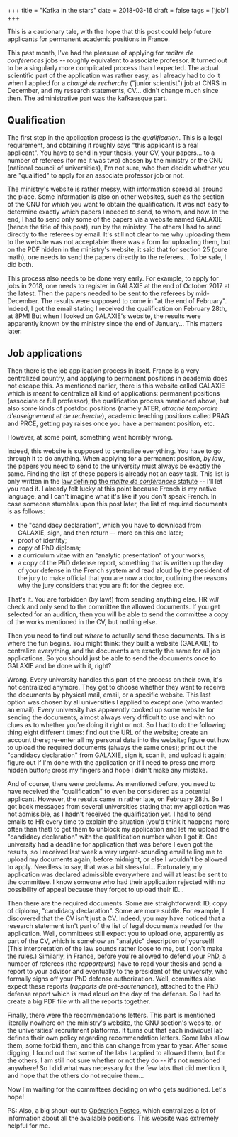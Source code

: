 +++
title = "Kafka in the stars"
date = 2018-03-16
draft = false
tags = ['job']
+++

This is a cautionary tale, with the hope that this post could help future applicants for permanent academic positions in France.

This past month, I've had the pleasure of applying for *maître de conférences* jobs -- roughly equivalent to associate professor.
It turned out to be a singularly more complicated process than I expected.
The actual scientific part of the application was rather easy, as I already had to do it when I applied for a *chargé de recherche* ("junior scientist") job at CNRS in December, and my research statements, CV... didn't change much since then.
The administrative part was the kafkaesque part.

<!--more-->

## Qualification

The first step in the application process is the *qualification*.
This is a legal requirement, and obtaining it roughly says "this applicant is a real applicant".
You have to send in your thesis, your CV, your papers... to a number of referees (for me it was two) chosen by the ministry or the CNU (national council of universities), I'm not sure, who then decide whether you are "qualified" to apply for an associate professor job or not.

The ministry's website is rather messy, with information spread all around the place.
Some information is also on other websites, such as the section of the CNU for which you want to obtain the qualification.
It was not easy to determine exactly which papers I needed to send, to whom, and how.
In the end, I had to send only some of the papers via a website named GALAXIE (hence the title of this post), run by the ministry.
The others I had to send directly to the referees by email.
It's still not clear to me why uploading them to the website was not acceptable: there was a form for uploading them, but on the PDF hidden in the ministry's website, it said that for section 25 (pure math), one needs to send the papers directly to the referees...
To be safe, I did both.

This process also needs to be done very early.
For example, to apply for jobs in 2018, one needs to register in GALAXIE at the end of October 2017 at the latest.
Then the papers needed to be sent to the referees by mid-December.
The results were supposed to come in "at the end of February".
Indeed, I got the email stating I received the qualification on February 28th, at 8PM!
But when I looked on GALAXIE's website, the results were apparently known by the ministry since the end of January...
This matters later.

## Job applications

Then there is the job application process in itself.
France is a very centralized country, and applying to permanent positions in academia does not escape this.
As mentioned earlier, there is this website called GALAXIE which is meant to centralize all kind of applications: permanent positions (associate or full professor), the qualification process mentioned above, but also some kinds of postdoc positions (namely ATER, *attaché temporaire d'enseignement et de recherche*), academic teaching positions called PRAG and PRCE, getting pay raises once you have a permanent position, etc.

However, at some point, something went horribly wrong.

Indeed, this website is supposed to centralize everything.
You have to go through it to do anything.
When applying for a permanent position, *by law*, the papers you need to send to the university must always be exactly the same.
Finding the list of these papers is already not an easy task.
This list is only written in the [law defining the *maître de conférences* statute](https://www.legifrance.gouv.fr/affichTexte.do?cidTexte=JORFTEXT000030337354&fastPos=1&fastReqId=1358245093&categorieLien=cid&oldAction=rechTexte) -- I'll let you read it.
I already felt lucky at this point because French is my native language, and I can't imagine what it's like if you don't speak French.
In case someone stumbles upon this post later, the list of required documents is as follows:

- the "candidacy declaration", which you have to download from GALAXIE, sign, and then return -- more on this one later;
- proof of identity;
- copy of PhD diploma;
- a curriculum vitae with an "analytic presentation" of your works;
- a copy of the PhD defense report, something that is written up the day of your defense in the French system and read aloud by the president of the jury to make official that you are now a doctor, outlining the reasons why the jury considers that you are fit for the degree etc.

That's it.
You are forbidden (by law!) from sending anything else.
HR *will* check and only send to the committee the allowed documents.
If you get selected for an audition, then you will be able to send the committee a copy of the works mentioned in the CV, but nothing else.

Then you need to find out *where* to actually send these documents.
This is where the fun begins.
You might think: they built a website (GALAXIE) to centralize everything, and the documents are exactly the same for all job applications.
So you should just be able to send the documents once to GALAXIE and be done with it, right?

Wrong.
Every university handles this part of the process on their own, it's not centralized anymore.
They get to choose whether they want to receive the documents by physical mail, email, or a specific website.
This last option was chosen by all universities I applied to except one (who wanted an email).
Every university has apparently cooked up some website for sending the documents, almost always very difficult to use and with no clues as to whether you're doing it right or not.
So I had to do the following thing eight different times: find out the URL of the website; create an account there; re-enter all my personal data into the website; figure out how to upload the required documents (always the same ones); print out the "candidacy declaration" from GALAXIE, sign it, scan it, and upload it again; figure out if I'm done with the application or if I need to press one more hidden button; cross my fingers and hope I didn't make any mistake.

And of course, there were problems.
As mentioned before, you need to have received the "qualification" to even be considered as a potential applicant.
However, the results came in rather late, on February 28th.
So I got back messages from several universities stating that my application was not admissible, as I hadn't received the qualification yet.
I had to send emails to HR every time to explain the situation (you'd think it happens more often than that) to get them to unblock my application and let me upload the "candidacy declaration" with the qualification number when I got it.
One university had a deadline for application that was before I even got the results, so I received last week a very urgent-sounding email telling me to upload my documents again, before midnight, or else I wouldn't be allowed to apply.
Needless to say, that was a bit stressful...
Fortunately, my application was declared admissible everywhere and will at least be sent to the committee.
I know someone who had their application rejected with no possibility of appeal because they forgot to upload their ID...

Then there are the required documents.
Some are straightforward: ID, copy of diploma, "candidacy declaration".
Some are more subtle.
For example, I discovered that the CV isn't just a CV.
Indeed, you may have noticed that a research statement isn't part of the list of legal documents needed for the application.
Well, committees still expect you to upload one, apparently as part of the CV, which is somehow an "analytic" description of yourself!
(This interpretation of the law sounds rather loose to me, but I don't make the rules.)
Similarly, in France, before you're allowed to defend your PhD, a number of referees (the *rapporteurs*) have to read your thesis and send a report to your advisor and eventually to the president of the university, who formally signs off your PhD defense authorization.
Well, committes also expect these reports (*rapports de pré-soutenance*), attached to the PhD defense report which is read aloud on the day of the defense.
So I had to create a big PDF file with all the reports together.

Finally, there were the recommendations letters.
This part is mentioned literally nowhere on the ministry's website, the CNU section's website, or the universities' recruitment platforms.
It turns out that each individual lab defines their own policy regarding recommendation letters.
Some labs allow them, some forbid them, and this can change from year to year.
After some digging, I found out that some of the labs I applied to allowed them, but for the others, I am still not sure whether or not they do -- it's not mentioned anywhere!
So I did what was necessary for the few labs that did mention it, and hope that the others do not require them...

Now I'm waiting for the committees deciding on who gets auditioned.
Let's hope!

PS: Also, a big shout-out to [Opération Postes](http://postes.smai.emath.fr/2018/index.php), which centralizes a lot of information about all the available positions.
This website was extremely helpful for me.
